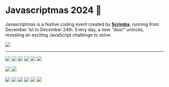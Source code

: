 # Javascriptmas 2024 🎄

Javascriptmas is a festive coding event created by [**Scrimba**](https://scrimba.com/home), running from December 1st to December 24th. Every day, a new *"door"* unlocks, revealing an exciting JavaScript challenge to solve.

![](./assets/images/hero.avif)

***

[![](./assets/covers/day-01.avif)](./day-01/README.md)
[![](./assets/covers/day-02.avif)](./day-02/README.md)
[![](./assets/covers/day-03.avif)](./day-03/README.md)
[![](./assets/covers/day-04.avif)](./day-04/README.md)
[![](./assets/covers/day-05.avif)](./day-05/README.md)
[![](./assets/covers/day-06.avif)](./day-06/README.md)
<!--  -->
[![](./assets/covers/day-09.avif)](./day-09/README.md)
[![](./assets/covers/day-10.avif)](./day-10/README.md)


[![](./assets/covers/day-12.avif)](./day-12/README.md) <!-- ✅ -->
[![](./assets/covers/day-13.avif)](./day-13/README.md) <!-- ✅ -->
[![](./assets/covers/day-14.avif)](./day-14/README.md) <!-- ✅ -->
[![](./assets/covers/day-15.avif)](./day-15/README.md) <!-- ✅ -->
[![](./assets/covers/day-16.avif)](./day-16/README.md) <!-- ✅ -->
[![](./assets/covers/day-17.avif)](./day-17/README.md) <!-- ✅ -->

